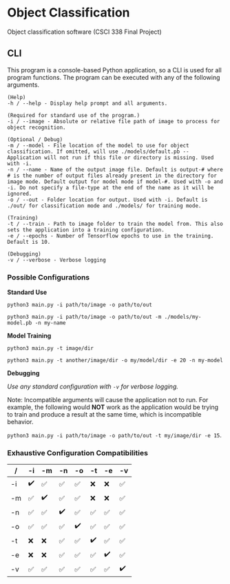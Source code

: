 # Object Classification
Object classification software (CSCI 338 Final Project)


## CLI
This program is a console-based Python application, so a CLI is used for all program functions. The program can be executed with any of the following arguments.

```
(Help)
-h / --help - Display help prompt and all arguments.

(Required for standard use of the program.)
-i / --image - Absolute or relative file path of image to process for object recognition.

(Optional / Debug)
-m / --model - File location of the model to use for object classification. If omitted, will use ./models/default.pb -- Application will not run if this file or directory is missing. Used with -i.
-n / --name - Name of the output image file. Default is output-# where # is the number of output files already present in the directory for image mode. Default output for model mode if model-#. Used with -o and -i. Do not specify a file-type at the end of the name as it will be ignored.
-o / --out - Folder location for output. Used with -i. Default is ./out/ for classification mode and ./models/ for training mode.

(Training)
-t / --train - Path to image folder to train the model from. This also sets the application into a training configuration.
-e / --epochs - Number of Tensorflow epochs to use in the training. Default is 10.

(Debugging)
-v / --verbose - Verbose logging
```

### Possible Configurations
**Standard Use**

`python3 main.py -i path/to/image -o path/to/out`

`python3 main.py -i path/to/image -o path/to/out -m ./models/my-model.pb -n my-name`

**Model Training**

`python3 main.py -t image/dir`

`python3 main.py -t another/image/dir -o my/model/dir -e 20 -n my-model`

**Debugging**

*Use any standard configuration with `-v` for verbose logging.*

Note: Incompatible arguments will cause the application not to run. For example, the following would **NOT** work as the application would be trying to train and produce a result at the same time, which is incompatible behavior.

`python3 main.py -i path/to/image -o path/to/out -t my/image/dir -e 15`.

### Exhaustive Configuration Compatibilities
/ | -i | -m | -n | -o | -t | -e | -v
---|---|---|---|---|---|---|---|
-i|✔️|✅|✅|✅|❌|❌|✅
-m|✅|✔️|✅|✅|❌|❌|✅
-n|✅|✅|✔️|✅|✅|✅|✅
-o|✅|✅|✅|✔️|✅|✅|✅
-t|❌|❌|✅|✅|✔️|✅|✅
-e|❌|❌|✅|✅|✅|✔️|✅
-v|✅|✅|✅|✅|✅|✅|✔️